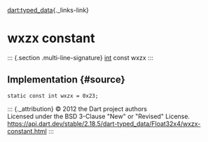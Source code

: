 [dart:typed\_data](../../dart-typed_data/dart-typed_data-library){._links-link}

wxzx constant
=============

::: {.section .multi-line-signature}
[int](../../dart-core/int-class) const wxzx
:::

Implementation {#source}
--------------

``` {.language-dart data-language="dart"}
static const int wxzx = 0x23;
```

::: {._attribution}
© 2012 the Dart project authors\
Licensed under the BSD 3-Clause \"New\" or \"Revised\" License.\
<https://api.dart.dev/stable/2.18.5/dart-typed_data/Float32x4/wxzx-constant.html>
:::

